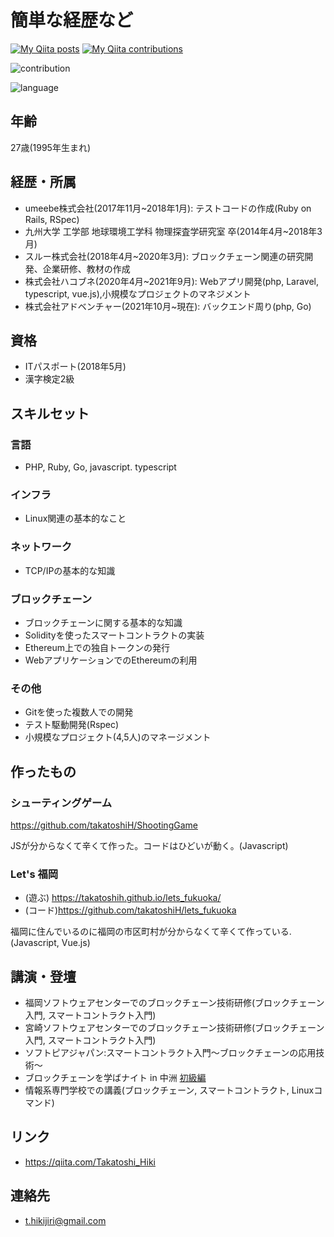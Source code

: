 # 簡単な経歴など

[![My Qiita posts](https://qiita-badge.apiapi.app/s/Takatoshi_Hiki/posts.svg)](http://qiita.com/Takatoshi_Hiki)
[![My Qiita contributions](https://qiita-badge.apiapi.app/s/Takatoshi_Hiki/contributions.svg)](http://qiita.com/Takatoshi_Hiki)


![contribution](https://github-contribution-stats.vercel.app/api/?username=takatoshiH)

![language](https://github-readme-stats.vercel.app/api/top-langs/?username=takatoshiH&layout=compact)


## 年齢
27歳(1995年生まれ)

## 経歴・所属
* umeebe株式会社(2017年11月~2018年1月): テストコードの作成(Ruby on Rails, RSpec)
* 九州大学 工学部 地球環境工学科 物理探査学研究室 卒(2014年4月~2018年3月)
* スルー株式会社(2018年4月~2020年3月): ブロックチェーン関連の研究開発、企業研修、教材の作成
* 株式会社ハコブネ(2020年4月~2021年9月): Webアプリ開発(php, Laravel, typescript, vue.js),小規模なプロジェクトのマネジメント
* 株式会社アドベンチャー(2021年10月~現在): バックエンド周り(php, Go)

## 資格
* ITパスポート(2018年5月)
* 漢字検定2級

## スキルセット
### 言語
* PHP, Ruby, Go, javascript. typescript

### インフラ
* Linux関連の基本的なこと

### ネットワーク
* TCP/IPの基本的な知識

### ブロックチェーン
* ブロックチェーンに関する基本的な知識
* Solidityを使ったスマートコントラクトの実装
* Ethereum上での独自トークンの発行
* WebアプリケーションでのEthereumの利用

### その他
* Gitを使った複数人での開発
* テスト駆動開発(Rspec)
* 小規模なプロジェクト(4,5人)のマネージメント

## 作ったもの

### シューティングゲーム
https://github.com/takatoshiH/ShootingGame

JSが分からなくて辛くて作った。コードはひどいが動く。(Javascript)

### Let's 福岡
* (遊ぶ) https://takatoshih.github.io/lets_fukuoka/
* (コード)https://github.com/takatoshiH/lets_fukuoka

福岡に住んでいるのに福岡の市区町村が分からなくて辛くて作っている.(Javascript, Vue.js)

## 講演・登壇
* 福岡ソフトウェアセンターでのブロックチェーン技術研修(ブロックチェーン入門, スマートコントラクト入門)
* 宮崎ソフトウェアセンターでのブロックチェーン技術研修(ブロックチェーン入門, スマートコントラクト入門)
* ソフトピアジャパン:スマートコントラクト入門～ブロックチェーンの応用技術～
* ブロックチェーンを学ばナイト in 中洲 [初級編](https://gbec.connpass.com/event/136500/)
* 情報系専門学校での講義(ブロックチェーン, スマートコントラクト, Linuxコマンド)

## リンク
* https://qiita.com/Takatoshi_Hiki

## 連絡先
* t.hikijiri@gmail.com

